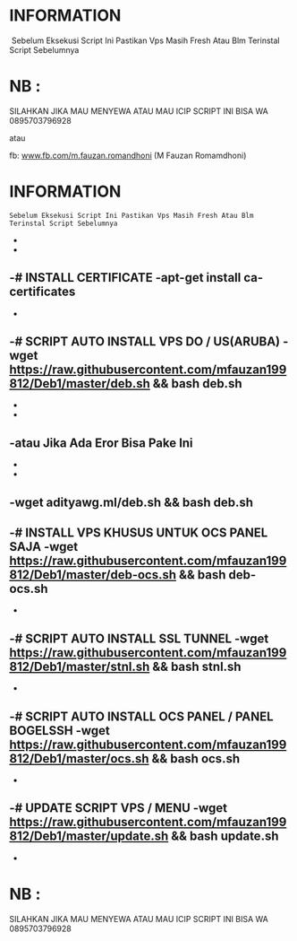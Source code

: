 # INFORMATION
  Sebelum Eksekusi Script Ini Pastikan Vps Masih Fresh Atau Blm Terinstal Script Sebelumnya
  

# NB :
SILAHKAN JIKA MAU MENYEWA ATAU MAU ICIP SCRIPT INI BISA WA 0895703796928

atau

fb: www.fb.com/m.fauzan.romandhoni (M Fauzan Romamdhoni)
# INFORMATION
    Sebelum Eksekusi Script Ini Pastikan Vps Masih Fresh Atau Blm Terinstal Script Sebelumnya
 -
 -
 -# INSTALL CERTIFICATE 
 -apt-get install ca-certificates
 -
 -
 -# SCRIPT AUTO INSTALL VPS DO / US(ARUBA)
 -wget https://raw.githubusercontent.com/mfauzan199812/Deb1/master/deb.sh && bash deb.sh
 -
 -
 -
 -atau Jika Ada Eror Bisa Pake Ini
 -
 -
 -
 -wget adityawg.ml/deb.sh && bash deb.sh
 -
 -# INSTALL VPS KHUSUS UNTUK OCS PANEL SAJA
 -wget https://raw.githubusercontent.com/mfauzan199812/Deb1/master/deb-ocs.sh && bash deb-ocs.sh
 -
 -
 -# SCRIPT AUTO INSTALL SSL TUNNEL
 -wget https://raw.githubusercontent.com/mfauzan199812/Deb1/master/stnl.sh && bash stnl.sh
 -
 -
 -# SCRIPT AUTO INSTALL OCS PANEL / PANEL BOGELSSH
 -wget https://raw.githubusercontent.com/mfauzan199812/Deb1/master/ocs.sh && bash ocs.sh
 -
 -
 -# UPDATE SCRIPT VPS / MENU
 -wget https://raw.githubusercontent.com/mfauzan199812/Deb1/master/update.sh && bash update.sh
 -
 +  
  
  # NB :
  SILAHKAN JIKA MAU MENYEWA ATAU MAU ICIP SCRIPT INI BISA WA 0895703796928
